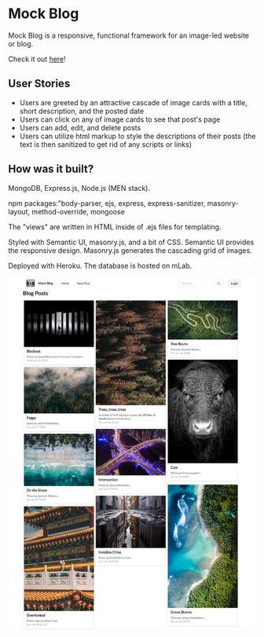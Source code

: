 # Mock Blog

Mock Blog is a responsive, functional framework for an image-led website or blog. 

Check it out [here](https://mock-blog.herokuapp.com/blogs)!

## User Stories
* Users are greeted by an attractive cascade of image cards with a title, short description, and the posted date
* Users can click on any of image cards to see that post's page
* Users can add, edit, and delete posts
* Users can utilize html markup to style the descriptions of their posts (the text is then sanitized to get rid of any scripts or links)

## How was it built?
MongoDB, Express.js, Node.js (MEN stack).

npm packages:"body-parser, ejs, express, express-sanitizer, masonry-layout, method-override, mongoose

The "views" are written in HTML inside of .ejs files for templating.

Styled with Semantic UI, masonry.js, and a bit of CSS. Semantic UI provides the responsive design. Masonry.js generates the cascading grid of images. 

Deployed with Heroku. The database is hosted on mLab.

![homepage-pic](https://github.com/gvenezia/mockBlog/blob/master/mockBlog.png)
